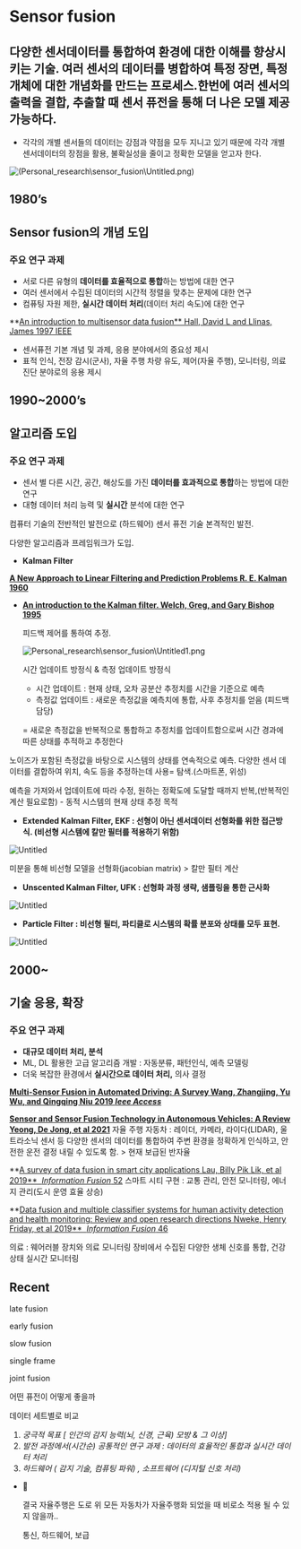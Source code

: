 # Sensor fusion

## 다양한 센서데이터를 통합하여 환경에 대한 이해를 향상시키는 기술. 여러 센서의 데이터를 병합하여 특정 장면, 특정 개체에 대한 개념화를 만드는 프로세스.한번에 여러 센서의 출력을 결합, 추출할 때 센서 퓨전을 통해 더 나은 모델 제공 가능하다.

- 각각의 개별 센서들의 데이터는 강점과 약점을 모두 지니고 있기 때문에 각각 개별 센서데이터의 장점을 활용, 불확실성을 줄이고 정확한 모델을 얻고자 한다.

![(Personal_research\sensor_fusion\Untitled.png)](https://github.com/elliekim9881/Personal_research/blob/main/sensor_fusion/Untitled.png)

## 1980’s

## Sensor fusion의 개념 도입

### 주요 연구 과제

- 서로 다른 유형의 **데이터를 효율적으로 통합**하는 방법에 대한 연구
- 여러 센서에서 수집된 데이터의 시간적 정렬을 맞추는 문제에 대한 연구
- 컴퓨팅 자원 제한, **실시간 데이터 처리**(데이터 처리 속도)에 대한 연구

**[An introduction to multisensor data fusion**  Hall, David L and Llinas, James 1997 IEEE](https://ieeexplore.ieee.org/abstract/document/554205)

- 센서퓨전 기본 개념 및 과제, 응용 분야에서의 중요성 제시
- 표적 인식, 전장 감시(군사), 자율 주행 차량 유도, 제어(자율 주행), 모니터링, 의료 진단 분야로의 응용 제시

## 1990~2000’s

## 알고리즘 도입

### 주요 연구 과제

- 센서 별 다른 시간, 공간, 해상도를 가진 **데이터를 효과적으로 통합**하는 방법에 대한 연구
- 대형 데이터 처리 능력 및 **실시간** 분석에 대한 연구

컴퓨터 기술의 전반적인 발전으로 (하드웨어) 센서 퓨전 기술 본격적인 발전.

다양한 알고리즘과 프레임워크가 도입.

- **Kalman Filter**

**[A New Approach to Linear Filtering and Prediction Problems R. E. Kalman 1960](https://asmedigitalcollection.asme.org/fluidsengineering/article-abstract/82/1/35/397706/A-New-Approach-to-Linear-Filtering-and-Prediction)**

- [**An introduction to the Kalman filter. Welch, Greg, and Gary Bishop 1995**](https://perso.crans.org/club-krobot/doc/kalman.pdf)
    
    피드백 제어를 통하여 추정.
    
    ![Personal_research\sensor_fusion\Untitled1.png](https://github.com/elliekim9881/Personal_research/blob/main/sensor_fusion/Untitled%201.png)
    
    시간 업데이트 방정식 & 측정 업데이트 방정식
    
    - 시간 업데이트 : 현재 상태, 오차 공분산 추정치를 시간을 기준으로 예측
    - 측정값 업데이트 : 새로운 측정값을 예측치에 통합, 사후 추정치를 얻음 (피드백 담당)
    
    = 새로운 측정값을 반복적으로 통합하고 추정치를 업데이트함으로써 시간 경과에 따른 상태를 추적하고 추정한다
    

노이즈가 포함된 측정값을 바탕으로 시스템의 상태를 연속적으로 예측. 다양한 센서 데이터를 결합하여 위치,  속도 등을 추정하는데 사용= 탐색.(스마트폰, 위성)

예측을 가져와서 업데이트에 따라 수정, 원하는 정확도에 도달할 때까지 반복,(반복적인 계산 필요로함) - 동적 시스템의 현재 상태 추정 목적

- **Extended Kalman Filter, EKF : 선형이 아닌 센서데이터 선형화를 위한 접근방식. (비선형 시스템에 칼만 필터를 적용하기 위함)**

![[Untitled](Personal_research\sensor_fusion\Untitled2.png)](https://github.com/elliekim9881/Personal_research/blob/main/sensor_fusion/Untitled%202.png)

미분을 통해 비선형 모델을 선형화(jacobian matrix) > 칼만 필터 계산 

- **Unscented Kalman Filter, UFK : 선형화 과정 생략, 샘플링을 통한 근사화**

![[Untitled](Personal_research\sensor_fusion\Untitled3.png)](https://github.com/elliekim9881/Personal_research/blob/main/sensor_fusion/Untitled%203.png)

- **Particle Filter : 비선형 필터, 파티클로 시스템의 확률 분포와 상태를 모두 표현.**

![[Untitled](Personal_research\sensor_fusion\Untitled4.png)](https://github.com/elliekim9881/Personal_research/blob/main/sensor_fusion/Untitled%204.png)

## 2000~

## 기술 응용, 확장

### 주요 연구 과제

- **대규모 데이터 처리, 분석**
- ML, DL 활용한 고급 알고리즘 개발 : 자동분류, 패턴인식, 예측 모델링
- 더욱 복잡한 환경에서 **실시간으로 데이터 처리,** 의사 결정

**[Multi-Sensor Fusion in Automated Driving: A Survey Wang, Zhangjing, Yu Wu, and Qingqing Niu 2019 *Ieee Access*](https://ieeexplore.ieee.org/stamp/stamp.jsp?tp=&arnumber=8943388)**

**[Sensor and Sensor Fusion Technology in Autonomous Vehicles: A Review Yeong, De Jong, et al 2021](https://www.mdpi.com/1424-8220/21/6/2140)**
자율 주행 자동차 : 레이더, 카메라, 라이다(LIDAR), 울트라소닉 센서 등 다양한 센서의 데이터를 통합하여 주변 환경을 정확하게 인식하고, 안전한 운전 결정 내릴 수 있도록 함. > 현재 보급된 반자율

**[A survey of data fusion in smart city applications Lau, Billy Pik Lik, et al 2019**  *Information Fusion* 52](https://www.sciencedirect.com/science/article/abs/pii/S1566253519300326)
스마트 시티 구현 :  교통 관리, 안전 모니터링, 에너지 관리(도시 운영 효율 상승)

**[Data fusion and multiple classifier systems for human activity detection and health monitoring: Review and open research directions Nweke, Henry Friday, et al 2019**  *Information Fusion* 46](https://www.sciencedirect.com/science/article/abs/pii/S1566253518304135)

의료 : 웨어러블 장치와 의료 모니터링 장비에서 수집된 다양한 생체 신호를 통합, 건강상태 실시간 모니터링

## Recent

late fusion 

early fusion

slow fusion 

single frame

joint fusion

어떤 퓨전이 어떻게 좋을까

데이터 세트별로 비교 

1. *궁극적 목표 [ 인간의 감지 능력(뇌, 신경, 근육) 모방 & 그 이상]* 
2. *발전 과정에서(시간순) 공통적인 연구 과제 : 데이터의 효율적인 통합과 실시간 데이터 처리*
3. *하드웨어 ( 감지 기술, 컴퓨팅 파워) , 소프트웨어 (디지털 신호 처리)* 

- 🤣
    
    결국 자율주행은 도로 위 모든 자동차가 자율주행화 되었을 때 비로소 적용 될 수 있지 않을까..
    
    통신, 하드웨어, 보급